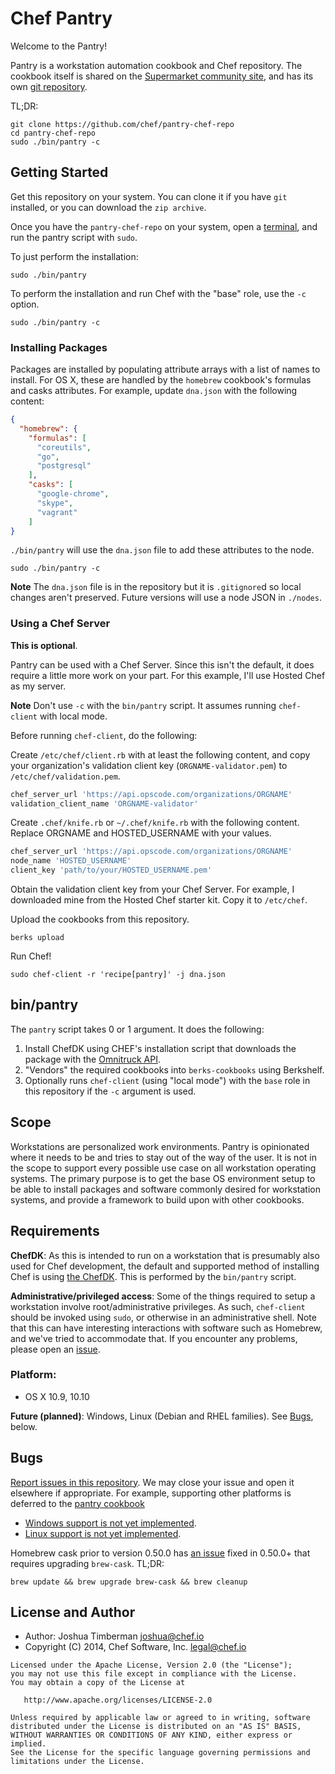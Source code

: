# Chef Pantry

Welcome to the Pantry!

Pantry is a workstation automation cookbook and Chef repository. The cookbook itself is shared on the [Supermarket community site](https://supermarket.chef.io/cookbooks/pantry), and has its own [git repository](https://github.com/opscode-cookbooks/pantry).

TL;DR:

```
git clone https://github.com/chef/pantry-chef-repo
cd pantry-chef-repo
sudo ./bin/pantry -c
```

## Getting Started

Get this repository on your system. You can clone it if you have `git` installed, or you can download the `zip archive`.

Once you have the `pantry-chef-repo` on your system, open a [terminal](http://iterm2.com/), and run the pantry script with `sudo`.

To just perform the installation:

```
sudo ./bin/pantry
```

To perform the installation and run Chef with the "base" role, use the `-c` option.

```
sudo ./bin/pantry -c
```

### Installing Packages

Packages are installed by populating attribute arrays with a list of names to install. For OS X, these are handled by the `homebrew` cookbook's formulas and casks attributes. For example, update `dna.json` with the following content:

```json
{
  "homebrew": {
    "formulas": [
      "coreutils",
      "go",
      "postgresql"
    ],
    "casks": [
      "google-chrome",
      "skype",
      "vagrant"
    ]
}
```

`./bin/pantry` will use the `dna.json` file to add these attributes to the node.

```
sudo ./bin/pantry -c
```

**Note** The `dna.json` file is in the repository but it is `.gitignore`d so local changes aren't preserved. Future versions will use a node JSON in `./nodes`.

### Using a Chef Server

**This is optional**.

Pantry can be used with a Chef Server. Since this isn't the default, it does require a little more work on your part. For this example, I'll use Hosted Chef as my server.

**Note** Don't use `-c` with the `bin/pantry` script. It assumes running `chef-client` with local mode.

Before running `chef-client`, do the following:

Create `/etc/chef/client.rb` with at least the following content, and copy your organization's validation client key (`ORGNAME-validator.pem`) to `/etc/chef/validation.pem`.

```ruby
chef_server_url 'https://api.opscode.com/organizations/ORGNAME'
validation_client_name 'ORGNAME-validator'
```

Create `.chef/knife.rb` or `~/.chef/knife.rb` with the following content. Replace ORGNAME and HOSTED_USERNAME with your values.

```ruby
chef_server_url 'https://api.opscode.com/organizations/ORGNAME'
node_name 'HOSTED_USERNAME'
client_key 'path/to/your/HOSTED_USERNAME.pem'
```

Obtain the validation client key from your Chef Server. For example, I downloaded mine from the Hosted Chef starter kit. Copy it to `/etc/chef`.

Upload the cookbooks from this repository.

```
berks upload
```

Run Chef!

```
sudo chef-client -r 'recipe[pantry]' -j dna.json
```

## bin/pantry

The `pantry` script takes 0 or 1 argument. It does the following:

1. Install ChefDK using CHEF's installation script that downloads the package with the [Omnitruck API](https://docs.chef.io/api_omnitruck.html).
1. "Vendors" the required cookbooks into `berks-cookbooks` using Berkshelf.
1. Optionally runs `chef-client` (using "local mode") with the `base` role in this repository if the `-c` argument is used.

## Scope

Workstations are personalized work environments. Pantry is opinionated where it needs to be and tries to stay out of the way of the user. It is not in the scope to support every possible use case on all workstation operating systems. The primary purpose is to get the base OS environment setup to be able to install packages and software commonly desired for workstation systems, and provide a framework to build upon with other cookbooks.

## Requirements

**ChefDK**: As this is intended to run on a workstation that is presumably also used for Chef development, the default and supported method of installing Chef is using [the ChefDK](https://downloads.chef.io/chef-dk/). This is performed by the `bin/pantry` script.

**Administrative/privileged access**: Some of the things required to setup a workstation involve root/administrative privileges. As such, `chef-client` should be invoked using `sudo`, or otherwise in an administrative shell. Note that this can have interesting interactions with software such as Homebrew, and we've tried to accommodate that. If you encounter any problems, please open an [issue](https://github.com/opscode/pantry-chef-repo/issues).

### Platform:

* OS X 10.9, 10.10

**Future (planned)**: Windows, Linux (Debian and RHEL families). See [Bugs](#bugs), below.

## Bugs

[Report issues in this repository](https://github.com/opscode/pantry-chef-repo/issues). We may close your issue and open it elsewhere if appropriate. For example, supporting other platforms is deferred to the [pantry cookbook](https://github.com/opscode-cookbooks/pantry)

* [Windows support is not yet implemented](https://github.com/opscode-cookbooks/pantry/issues/1).
* [Linux support is not yet implemented](https://github.com/opscode-cookbooks/pantry/issues/2).

Homebrew cask prior to version 0.50.0 has [an issue](https://github.com/caskroom/homebrew-cask/issues/7946) fixed in 0.50.0+ that requires upgrading `brew-cask`. TL;DR:

```
brew update && brew upgrade brew-cask && brew cleanup
```

## License and Author

- Author: Joshua Timberman <joshua@chef.io>
- Copyright (C) 2014, Chef Software, Inc. <legal@chef.io>

```text
Licensed under the Apache License, Version 2.0 (the "License");
you may not use this file except in compliance with the License.
You may obtain a copy of the License at

   http://www.apache.org/licenses/LICENSE-2.0

Unless required by applicable law or agreed to in writing, software
distributed under the License is distributed on an "AS IS" BASIS,
WITHOUT WARRANTIES OR CONDITIONS OF ANY KIND, either express or implied.
See the License for the specific language governing permissions and
limitations under the License.
```
